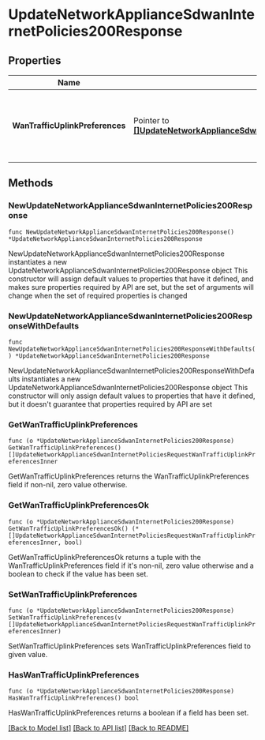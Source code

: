 # UpdateNetworkApplianceSdwanInternetPolicies200Response

## Properties

Name | Type | Description | Notes
------------ | ------------- | ------------- | -------------
**WanTrafficUplinkPreferences** | Pointer to [**[]UpdateNetworkApplianceSdwanInternetPoliciesRequestWanTrafficUplinkPreferencesInner**](UpdateNetworkApplianceSdwanInternetPoliciesRequestWanTrafficUplinkPreferencesInner.md) | policies with respective traffic filters for an MX network | [optional] 

## Methods

### NewUpdateNetworkApplianceSdwanInternetPolicies200Response

`func NewUpdateNetworkApplianceSdwanInternetPolicies200Response() *UpdateNetworkApplianceSdwanInternetPolicies200Response`

NewUpdateNetworkApplianceSdwanInternetPolicies200Response instantiates a new UpdateNetworkApplianceSdwanInternetPolicies200Response object
This constructor will assign default values to properties that have it defined,
and makes sure properties required by API are set, but the set of arguments
will change when the set of required properties is changed

### NewUpdateNetworkApplianceSdwanInternetPolicies200ResponseWithDefaults

`func NewUpdateNetworkApplianceSdwanInternetPolicies200ResponseWithDefaults() *UpdateNetworkApplianceSdwanInternetPolicies200Response`

NewUpdateNetworkApplianceSdwanInternetPolicies200ResponseWithDefaults instantiates a new UpdateNetworkApplianceSdwanInternetPolicies200Response object
This constructor will only assign default values to properties that have it defined,
but it doesn't guarantee that properties required by API are set

### GetWanTrafficUplinkPreferences

`func (o *UpdateNetworkApplianceSdwanInternetPolicies200Response) GetWanTrafficUplinkPreferences() []UpdateNetworkApplianceSdwanInternetPoliciesRequestWanTrafficUplinkPreferencesInner`

GetWanTrafficUplinkPreferences returns the WanTrafficUplinkPreferences field if non-nil, zero value otherwise.

### GetWanTrafficUplinkPreferencesOk

`func (o *UpdateNetworkApplianceSdwanInternetPolicies200Response) GetWanTrafficUplinkPreferencesOk() (*[]UpdateNetworkApplianceSdwanInternetPoliciesRequestWanTrafficUplinkPreferencesInner, bool)`

GetWanTrafficUplinkPreferencesOk returns a tuple with the WanTrafficUplinkPreferences field if it's non-nil, zero value otherwise
and a boolean to check if the value has been set.

### SetWanTrafficUplinkPreferences

`func (o *UpdateNetworkApplianceSdwanInternetPolicies200Response) SetWanTrafficUplinkPreferences(v []UpdateNetworkApplianceSdwanInternetPoliciesRequestWanTrafficUplinkPreferencesInner)`

SetWanTrafficUplinkPreferences sets WanTrafficUplinkPreferences field to given value.

### HasWanTrafficUplinkPreferences

`func (o *UpdateNetworkApplianceSdwanInternetPolicies200Response) HasWanTrafficUplinkPreferences() bool`

HasWanTrafficUplinkPreferences returns a boolean if a field has been set.


[[Back to Model list]](../README.md#documentation-for-models) [[Back to API list]](../README.md#documentation-for-api-endpoints) [[Back to README]](../README.md)


